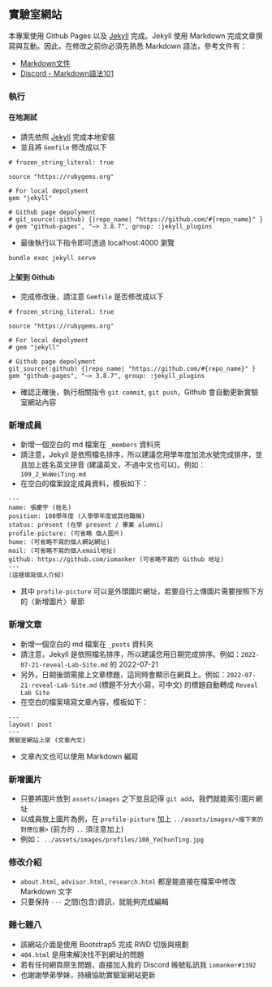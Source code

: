 ## 實驗室網站
本專案使用 Github Pages 以及 [Jekyll](https://jekyllrb.com/) 完成。Jekyll 使用 Markdown 完成文章撰寫與互動。因此，在修改之前你必須先熟悉 Markdown 語法，參考文件有：
* [Markdown文件](https://markdown.tw/)
* [Discord - Markdown語法101](https://support.discord.com/hc/zh-tw/articles/210298617)

### 執行
#### 在地測試
* 請先依照 [Jekyll](https://jekyllrb.com/docs/installation/) 完成本地安裝
* 並且將 `Gemfile` 修改成以下
```
# frozen_string_literal: true

source "https://rubygems.org"

# For local depolyment
gem "jekyll"

# Github page depolyment
# git_source(:github) {|repo_name| "https://github.com/#{repo_name}" }
# gem "github-pages", "~> 3.8.7", group: :jekyll_plugins
```
* 最後執行以下指令即可透過 localhost:4000 瀏覽
```
bundle exec jekyll serve
```
#### 上架到 Github
* 完成修改後，請注意 `Gemfile` 是否修改成以下
```
# frozen_string_literal: true

source "https://rubygems.org"

# For local depolyment
# gem "jekyll"

# Github page depolyment
git_source(:github) {|repo_name| "https://github.com/#{repo_name}" }
gem "github-pages", "~> 3.8.7", group: :jekyll_plugins
```
* 確認正確後，執行相關指令 `git commit`, `git push`，Github 會自動更新實驗室網站內容

### 新增成員
* 新增一個空白的 md 檔案在 `_members` 資料夾
* 請注意，Jekyll 是依照檔名排序，所以建議您用學年度加流水號完成排序，並且加上姓名英文拼音 (建議英文，不過中文也可以)。例如：`109_2_WuWeiTing.md`
* 在空白的檔案設定成員資料，模板如下：
```
---
name: 張慶宇 (姓名)
position: 108學年度 (入學學年度或其他職稱)
status: present (在學 present / 畢業 alumni)
profile-picture: (可省略 個人圖片)
home: (可省略不寫的個人網站網址)
mail: (可省略不寫的個人email地址)
github: https://github.com/iomanker (可省略不寫的 Github 地址)
---
(這裡填寫個人介紹)
```
* 其中 `profile-picture` 可以是外頭圖片網址，若要自行上傳圖片需要按照下方的〈新增圖片〉章節

### 新增文章
* 新增一個空白的 md 檔案在 `_posts` 資料夾
* 請注意，Jekyll 是依照檔名排序，所以建議您用日期完成排序。例如：`2022-07-21-reveal-Lab-Site.md` 的 2022-07-21
* 另外，日期後頭需接上文章標題，這同時會顯示在網頁上。例如：`2022-07-21-reveal-Lab-Site.md` (標題不分大小寫，可中文) 的標題自動轉成 `Reveal Lab Site` 
* 在空白的檔案填寫文章內容，模板如下：
```
---
layout: post
---
實驗室網站上架 (文章內文)
```
* 文章內文也可以使用 Markdown 編寫

### 新增圖片
* 只要將圖片放到 `assets/images` 之下並且記得 `git add`，我們就能索引圖片網址
* 以成員放上圖片為例，在 `profile-picture` 加上 `../assets/images/<接下來的對應位置>` (前方的 `..` 須注意加上)
* 例如： `../assets/images/profiles/108_YeChunTing.jpg`

### 修改介紹
* `about.html`, `advisor.html`, `research.html` 都是能直接在檔案中修改 Markdown 文字
* 只要保持 `---` 之間(包含)資訊，就能夠完成編輯

### 雜七雜八
* 該網站介面是使用 Bootstrap5 完成 RWD 切版與規劃
* `404.html` 是用來解決找不到網址的問題
* 若有任何網頁原生問題，直接加入我的 Discord 帳號私訊我 `iomanker#1392`
* 也謝謝學弟學妹，持續協助實驗室網站更新